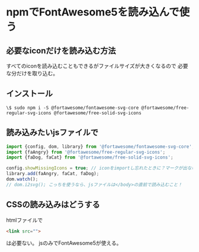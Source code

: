 # npmでFontAwesome5を読み込んで使う

## 必要なiconだけを読み込む方法

すべてのiconを読み込むこともできるがファイルサイズが大きくなるので
必要な分だけを取り込む。

## インストール

```shell
\$ sudo npm i -S @fortawesome/fontawesome-svg-core @fortawesome/free-regular-svg-icons @fortawesome/free-solid-svg-icons
```

## 読み込みたいjsファイルで

```js
import {config, dom, library} from '@fortawesome/fontawesome-svg-core';
import {faAngry} from '@fortawesome/free-regular-svg-icons';
import {faDog, faCat} from '@fortawesome/free-solid-svg-icons';

config.showMissingIcons = true; // iconをimportし忘れたときに？マークが出ないようにするならfalse
library.add(faAngry, faCat, faDog);
dom.watch();
// dom.i2svg(); こっちを使うなら、jsファイルは</body>の直前で読み込むこと！
```

## CSSの読み込みはどうする

htmlファイルで

```html
<link src="">
```

は必要ない。
jsのみでFontAwesome5が使える。
